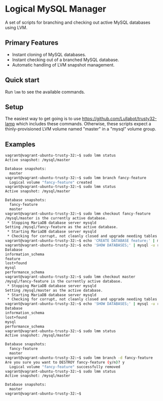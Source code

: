 Logical MySQL Manager
=====================

A set of scripts for branching and checking out active MySQL databases using
LVM.

Primary Features
----------------

* Instant cloning of MySQL databases.
* Instant checking out of a branched MySQL database.
* Automatic handling of LVM snapshot management.

Quick start
-----------

Run ```lmm``` to see the available commands.

Setup
-----

The easiest way to get going is to use https://github.com/Lullabot/trusty32-lamp
which includes these commands. Otherwise, these scripts expect a
thinly-provisioned LVM volume named "master" in a "mysql" volume group.

Examples
--------

```bash
vagrant@vagrant-ubuntu-trusty-32:~$ sudo lmm status
Active snapshot: /mysql/master

Database snapshots:
  master
vagrant@vagrant-ubuntu-trusty-32:~$ sudo lmm branch fancy-feature
  Logical volume "fancy-feature" created
vagrant@vagrant-ubuntu-trusty-32:~$ sudo lmm status
Active snapshot: /mysql/master

Database snapshots:
  fancy-feature
  master
vagrant@vagrant-ubuntu-trusty-32:~$ sudo lmm checkout fancy-feature
/mysql/master is the currently active database.
 * Stopping MariaDB database server mysqld                                       [ OK ]
Setting /mysql/fancy-feature as the active database.
 * Starting MariaDB database server mysqld                                       [ OK ]
 * Checking for corrupt, not cleanly closed and upgrade needing tables.
vagrant@vagrant-ubuntu-trusty-32:~$ echo 'CREATE DATABASE feature;' | mysql -u root
vagrant@vagrant-ubuntu-trusty-32:~$ echo 'SHOW DATABASES;' | mysql -u root
Database
information_schema
feature
lost+found
mysql
performance_schema
vagrant@vagrant-ubuntu-trusty-32:~$ sudo lmm checkout master
/mysql/fancy-feature is the currently active database.
 * Stopping MariaDB database server mysqld                                       [ OK ]
Setting /mysql/master as the active database.
 * Starting MariaDB database server mysqld                                       [ OK ]
 * Checking for corrupt, not cleanly closed and upgrade needing tables.
vagrant@vagrant-ubuntu-trusty-32:~$ echo 'SHOW DATABASES;' | mysql -u root
Database
information_schema
lost+found
mysql
performance_schema
vagrant@vagrant-ubuntu-trusty-32:~$ sudo lmm status
Active snapshot: /mysql/master

Database snapshots:
  fancy-feature
  master
vagrant@vagrant-ubuntu-trusty-32:~$ sudo lmm branch -d fancy-feature
Are you sure you want to DESTROY fancy-feature (y/n)? y
  Logical volume "fancy-feature" successfully removed
vagrant@vagrant-ubuntu-trusty-32:~$ sudo lmm status
Active snapshot: /mysql/master

Database snapshots:
  master
vagrant@vagrant-ubuntu-trusty-32:~$
